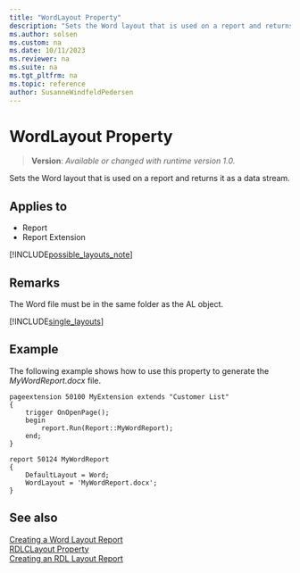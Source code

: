 ```yaml
---
title: "WordLayout Property"
description: "Sets the Word layout that is used on a report and returns it as a data stream."
ms.author: solsen
ms.custom: na
ms.date: 10/11/2023
ms.reviewer: na
ms.suite: na
ms.tgt_pltfrm: na
ms.topic: reference
author: SusanneWindfeldPedersen
---
```

[//]: # (START>DO_NOT_EDIT)
[//]: # (IMPORTANT:Do not edit any of the content between here and the END>DO_NOT_EDIT.)
[//]: # (Any modifications should be made in the .xml files in the ModernDev repo.)
# WordLayout Property
> **Version**: _Available or changed with runtime version 1.0._

Sets the Word layout that is used on a report and returns it as a data stream.

## Applies to
-   Report
-   Report Extension

[//]: # (IMPORTANT: END>DO_NOT_EDIT)


[!INCLUDE[possible_layouts_note](../includes/include-possible-layouts-note.md)]

## Remarks

The Word file must be in the same folder as the AL object.

[!INCLUDE[single_layouts](../includes/include-single-layout-obsolete.md)]

## Example

The following example shows how to use this property to generate the *MyWordReport.docx* file.

```AL
pageextension 50100 MyExtension extends "Customer List"
{
    trigger OnOpenPage();
    begin
        report.Run(Report::MyWordReport);
    end;
}

report 50124 MyWordReport
{
    DefaultLayout = Word;
    WordLayout = 'MyWordReport.docx';
}
```

## See also

[Creating a Word Layout Report](../devenv-howto-report-layout.md)  
[RDLCLayout Property](devenv-rdlclayout-property.md)  
[Creating an RDL Layout Report](../devenv-howto-rdl-report-layout.md)  